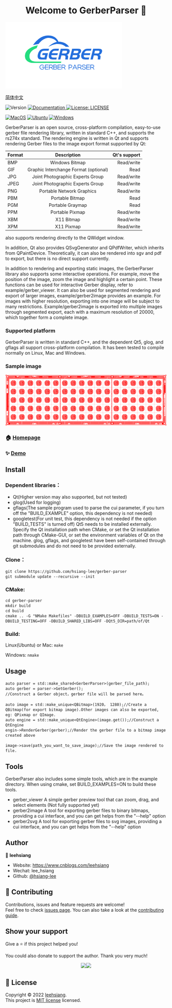 <h1 align="center">Welcome to GerberParser 👋</h1>

![GerberParser](./img/logo.png)

[简体中文](./ReadMe_simple_chinese.md)

<p>
  <img alt="Version" src="https://img.shields.io/badge/version-v1.0-blue.svg?cacheSeconds=2592000" />
  <a href="https://github.com/hsiang-lee/gerber-parser" target="_blank">
    <img alt="Documentation" src="https://img.shields.io/badge/documentation-yes-brightgreen.svg" />
  </a>
  <a href="https://github.com/hsiang-lee/gerber-parser/blob/master/LICENSE" target="_blank">
    <img alt="License: LICENSE" src="https://img.shields.io/badge/License-LICENSE-yellow.svg" />
  </a>

[![MacOS](https://github.com/hsiang-lee/gerber-parser/actions/workflows/macos.yml/badge.svg)](https://github.com/hsiang-lee/gerber-parser/actions/workflows/macos.yml)
[![Ubuntu](https://github.com/hsiang-lee/gerber-parser/actions/workflows/ubuntu.yml/badge.svg)](https://github.com/hsiang-lee/gerber-parser/actions/workflows/ubuntu.yml)
[![Windows](https://github.com/hsiang-lee/gerber-parser/actions/workflows/windows.yml/badge.svg)](https://github.com/hsiang-lee/gerber-parser/actions/workflows/windows.yml)
</p>

GerberParser is an open source, cross-platform compilation, easy-to-use gerber file rendering library, written in standard C++, and supports the rs274x standard. The rendering engine is written in Qt and supports rendering Gerber files to the image export format supported by Qt:

Format|Description|Qt's support
---|:--:|---:
BMP|Windows Bitmap|Read/write
GIF|Graphic Interchange Format (optional)|Read
JPG|Joint Photographic Experts Group|Read/write
JPEG|Joint Photographic Experts Group|Read/write
PNG|Portable Network Graphics|Read/write
PBM|Portable Bitmap|Read
PGM|Portable Graymap|Read
PPM|Portable Pixmap|Read/write
XBM|X11 Bitmap|Read/write
XPM|X11 Pixmap|Read/write

also supports rendering directly to the QWidget window.

In addition, Qt also provides QSvgGenerator and QPdfWriter, which inherits from QPaintDevice. Theoretically, it can also be rendered into sgv and pdf to export, but there is no direct support currently.

In addition to rendering and exporting static images, the GerberParser library also supports some interactive operations. For example, move the position of the image, zoom the image and highlight a certain point. These functions can be used for interactive Gerber display, refer to example/gerber_viewer. It can also be used for segmented rendering and export of larger images, example/gerber2image provides an example. For images with higher resolution, exporting into one image will be subject to many restrictions. Example/gerber2image is exported into multiple images through segmented export, each with a maximum resolution of 20000, which together form a complete image.

### Supported platform
GerberParser is written in standard C++, and the dependent Qt5, glog, and gflags all support cross-platform compilation. It has been tested to compile normally on Linux, Mac and Windows.

### Sample image
![gerber image](./img/gerber.png)

### 🏠 [Homepage](https://github.com/hsiang-lee/gerber-parser)

### ✨ [Demo](https://github.com/hsiang-lee/gerber-parser/tree/master/example)

## Install
### Dependent libraries：
- Qt(Higher version may also supported, but not tested)
- glog(Used for logging)
- gflags(The sample program used to parse the cui parameter, if you turn off the "BUILD_EXAMPLE" option, this dependency is not needed)
- googletest(For unit test, this dependency is not needed if the option "BUILD_TESTS" is turned off)
Qt5 needs to be installed externally. Specify the Qt installation path when CMake, or set the Qt installation path through CMake-GUI, or set the environment variables of Qt on the machine.
glog, gflags, and googletest have been self-contained through git submodules and do not need to be provided externally.

### Clone：
```
git clone https://github.com/hsiang-lee/gerber-parser
git submodule update --recursive --init
```

### CMake:
```
cd gerber-parser
mkdir build
cd build
cmake .. -G "NMake Makefiles" -DBUILD_EXAMPLES=OFF -DBUILD_TESTS=ON -DBUILD_TESTING=OFF -DBUILD_SHARED_LIBS=OFF -DQt5_DIR=path/of/Qt
```

### Build:
Linux(Ubuntu) or Mac:
```make```

Windows:
```nmake```

## Usage
```
auto parser = std::make_shared<GerberParser>(gerber_file_path);
auto gerber = parser->GetGerber();
//Construct a Gerber object，gerber file will be parsed here。

auto image = std::make_unique<QBitmap>(1920， 1280);//Create a QBitmap(for export bitmap image).Other images can also be exported, eg: QPixmap or QImage.
auto engine = std::make_unique<QtEngine>(image.get());//Construct a QtEngine
engin->RenderGerber(gerber);//Render the gerber file to a bitmap image created above

image->save(path_you_want_to_save_image);//Save the image rendered to file.
```

## Tools
GerberParser also includes some simple tools, which are in the example directory. When using cmake, set BUILD_EXAMPLES=ON to build these tools.
* gerber_viewer	A simple gerber preview tool that can zoom, drag, and select elements (Not fully supported yet)
* gerber2image	A tool for exporting gerber files to binary bitmaps, providing a cui interface, and you can get helps from the "--help" option
* gerber2svg	A tool for exporting gerber files to svg images, providing a cui interface, and you can get helps from the "--help" option

## Author

👤 **leehsiang**

* Website: https://www.cnblogs.com/leehsiang
* Wechat: lee_hsiang
* Github: [@hsiang-lee](https://github.com/hsiang-lee)

## 🤝 Contributing

Contributions, issues and feature requests are welcome!<br />Feel free to check [issues page](https://github.com/hsiang-lee/gerber-parser/issues). You can also take a look at the [contributing guide](https://github.com/hsiang-lee/gerber-parser).

## Show your support

Give a ⭐️ if this project helped you!

You could also donate to support the author. Thank you very much!
<center class="half">
    <img src="./img/alipay.jpeg" height="208"/><img src="./img/wechatpay.jpeg" height="208"/>
</center>

## 📝 License

Copyright © 2022 [leehsiang](https://github.com/hsiang-lee).<br />
This project is [MIT license](https://github.com/hsiang-lee/gerber-parser/blob/master/LICENSE) licensed.
